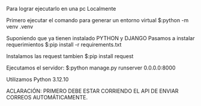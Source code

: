 Para lograr ejecutarlo en una pc Localmente

Primero ejecutar el comando para generar un entorno virtual
$:python -m venv .venv

Suponiendo que ya tienen instalado PYTHON y DJANGO
Pasamos a instalar requerimientos
$:pip install -r requirements.txt

Instalamos las request tambien
$:pip install request

Ejecutamos el servidor:
$:python manage.py runserver 0.0.0.0:8000


Utilizamos Python 3.12.10

ACLARACIÓN: PRIMERO DEBE ESTAR CORRIENDO EL API DE ENVIAR CORREOS AUTOMÁTICAMENTE.
